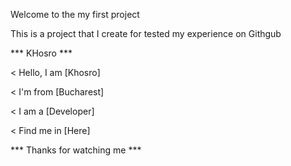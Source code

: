 Welcome to the my first project

This is a project that I create for tested my experience on Githgub

   *** KHosro ***

< Hello, I am [Khosro] 

< I'm from [Bucharest]

< I am a [Developer]

< Find me in [Here]

*** Thanks for watching me ***
